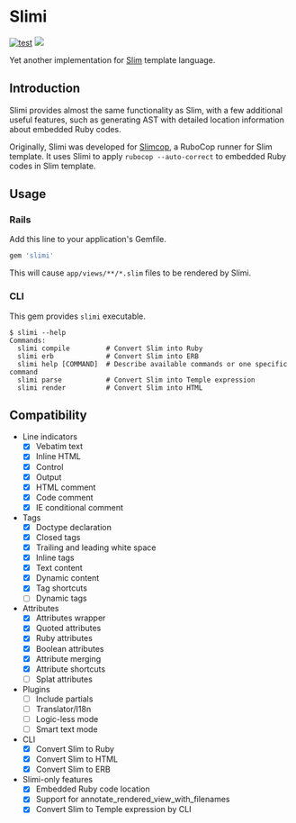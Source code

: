 # Slimi

[![test](https://github.com/r7kamura/slimi/actions/workflows/test.yml/badge.svg)](https://github.com/r7kamura/slimi/actions/workflows/test.yml)
[![](https://badge.fury.io/rb/slimi.svg)](https://rubygems.org/gems/slimi)

Yet another implementation for [Slim](https://github.com/slim-template/slim) template language.

## Introduction

Slimi provides almost the same functionality as Slim, with a few additional useful features,
such as generating AST with detailed location information about embedded Ruby codes.

Originally, Slimi was developed for [Slimcop](https://github.com/r7kamura/slimcop), a RuboCop runner for Slim template.
It uses Slimi to apply `rubocop --auto-correct` to embedded Ruby codes in Slim template.

## Usage

### Rails

Add this line to your application's Gemfile.

```ruby
gem 'slimi'
```

This will cause `app/views/**/*.slim` files to be rendered by Slimi.

### CLI

This gem provides `slimi` executable.

```console
$ slimi --help
Commands:
  slimi compile         # Convert Slim into Ruby
  slimi erb             # Convert Slim into ERB
  slimi help [COMMAND]  # Describe available commands or one specific command
  slimi parse           # Convert Slim into Temple expression
  slimi render          # Convert Slim into HTML
```

## Compatibility

- Line indicators
    - [x] Vebatim text
    - [x] Inline HTML
    - [x] Control
    - [x] Output
    - [x] HTML comment
    - [x] Code comment
    - [x] IE conditional comment
- Tags
    - [x] Doctype declaration
    - [x] Closed tags
    - [x] Trailing and leading white space
    - [x] Inline tags
    - [x] Text content
    - [x] Dynamic content
    - [x] Tag shortcuts
    - [ ] Dynamic tags
- Attributes
    - [x] Attributes wrapper
    - [x] Quoted attributes
    - [x] Ruby attributes
    - [x] Boolean attributes
    - [x] Attribute merging
    - [x] Attribute shortcuts
    - [ ] Splat attributes
- Plugins
    - [ ] Include partials
    - [ ] Translator/I18n
    - [ ] Logic-less mode
    - [ ] Smart text mode
- CLI
    - [x] Convert Slim to Ruby
    - [x] Convert Slim to HTML
    - [x] Convert Slim to ERB
- Slimi-only features
    - [x] Embedded Ruby code location
    - [x] Support for annotate_rendered_view_with_filenames
    - [x] Convert Slim to Temple expression by CLI
